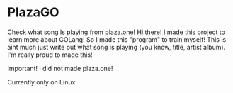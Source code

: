 # PlazaGO
Check what song Is playing from plaza.one!
 Hi there!
I made this project to learn more about GOLang! So I made this "program" to train myself! This is aint much just write out what song is playing (you know, title, artist album). I'm really proud to made this!

Important! I did not made plaza.one!

Currently only on Linux
